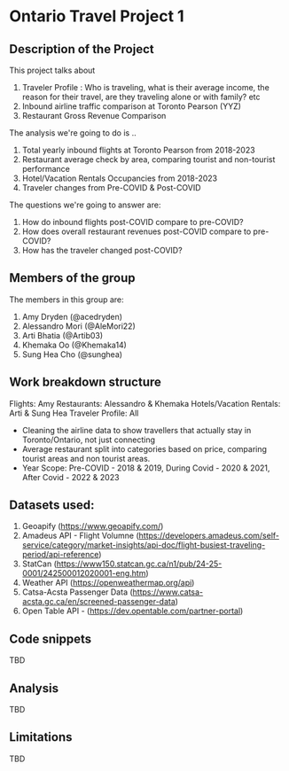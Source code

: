 # Ontario Travel Project 1

## Description of the Project 

This project talks about 
1. Traveler Profile : Who is traveling, what is their average income, the reason for their travel, are they traveling alone or with family? etc 
2. Inbound airline traffic comparison at Toronto Pearson (YYZ)
3. Restaurant Gross Revenue Comparison 

The analysis we're going to do is .. 
1. Total yearly inbound flights at Toronto Pearson from 2018-2023
2. Restaurant average check by area, comparing tourist and non-tourist performance
3. Hotel/Vacation Rentals Occupancies from 2018-2023
4. Traveler changes from Pre-COVID & Post-COVID

The questions we're going to answer are: 
1. How do inbound flights post-COVID compare to pre-COVID? 
2. How does overall restaurant revenues post-COVID compare to pre-COVID? 
3. How has the traveler changed post-COVID? 

## Members of the group

The members in this group are: 
1. Amy Dryden (@acedryden)
2. Alessandro Mori (@AleMori22)
3. Arti Bhatia (@Artib03)
4. Khemaka Oo (@Khemaka14)
5. Sung Hea Cho (@sunghea)

## Work breakdown structure
Flights: Amy
Restaurants: Alessandro & Khemaka 
Hotels/Vacation Rentals: Arti & Sung Hea 
Traveler Profile: All 
- Cleaning the airline data to show travellers that actually stay in Toronto/Ontario, not just connecting
- Average restaurant split into categories based on price, comparing tourist areas and non tourist areas. 
- Year Scope: Pre-COVID - 2018 & 2019, During Covid - 2020 & 2021, After Covid - 2022 & 2023

## Datasets used: 

1. Geoapify (https://www.geoapify.com/)
2. Amadeus API - Flight Volumne (https://developers.amadeus.com/self-service/category/market-insights/api-doc/flight-busiest-traveling-period/api-reference)
3. StatCan (https://www150.statcan.gc.ca/n1/pub/24-25-0001/242500012020001-eng.htm)
4. Weather API (https://openweathermap.org/api)
5. Catsa-Acsta Passenger Data (https://www.catsa-acsta.gc.ca/en/screened-passenger-data)
6. Open Table API - (https://dev.opentable.com/partner-portal)

## Code snippets
TBD

## Analysis 

TBD

## Limitations
TBD
